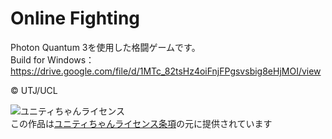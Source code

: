 # Online Fighting

Photon Quantum 3を使用した格闘ゲームです。  
Build for Windows：https://drive.google.com/file/d/1MTc_82tsHz4oiFnjFPgsvsbig8eHjMOI/view



© UTJ/UCL  

![ユニティちゃんライセンス](http://unity-chan.com/images/imageLicenseLogo.png)  
この作品は[ユニティちゃんライセンス条項][1]の元に提供されています

[1]: http://unity-chan.com/contents/license_jp/ 
